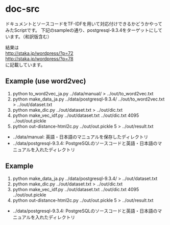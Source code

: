 doc-src
=======
ドキュメントとソースコードをTF-IDFを用いて対応付けできるかどうかやってみたScriptです。
下記のsampleの通り、postgresql-9.3.4をターゲットにしています。（和訳版含む）

結果は  
http://staka.jp/wordpress/?p=72  
http://staka.jp/wordpress/?p=78  
に記載しています。

Example (use word2vec)
------
1. python to_word2vec_ja.py ../data/manual/ > ../out/to_word2vec.txt
2. python make_data_ja.py ../data/postgresql-9.3.4/ ../out/to_word2vec.txt > ../out/dataset.txt
3. python make_dic.py ../out/dataset.txt > ../out/dic.txt
4. python make_vec_idf.py ../out/dataset.txt ../out/dic.txt 4095 ../out/out.pickle
5. python out-distance-html2c.py ../out/out.pickle 5 > ../out/result.txt


* ../data/manual: 英語・日本語のマニュアルを保存したディレクトリ
* ../data/postgresql-9.3.4: PostgreSQLのソースコードと英語・日本語のマニュアルを入れたディレクトリ

Example
------
1. python make_data_ja.py ../data/postgresql-9.3.4/ > ../out/dataset.txt
2. python make_dic.py ../out/dataset.txt > ../out/dic.txt
3. python make_vec_idf.py ../out/dataset.txt ../out/dic.txt 4095 ../out/out.pickle
4. python out-distance-html2c.py ../out/out.pickle 5 > ../out/result.txt


* ../data/postgresql-9.3.4: PostgreSQLのソースコードと英語・日本語のマニュアルを入れたディレクトリ

